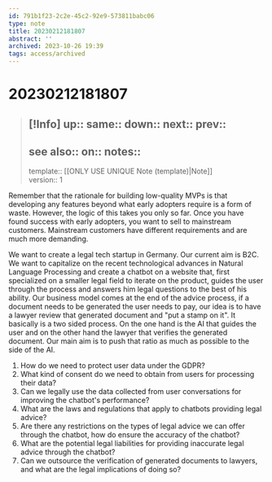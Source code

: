 ```yaml
---
id: 791b1f23-2c2e-45c2-92e9-573811babc06
type: note
title: 20230212181807
abstract: ''
archived: 2023-10-26 19:39
tags: access/archived
---
```

# 20230212181807
> [!Info]
> up::
> same::
> down::
> next::
> prev::
> ---
> see also::
> on::
> notes::
> ---
> template:: [[ONLY USE UNIQUE Note (template)|Note]]  
> version:: 1

Remember that the rationale for building low-quality MVPs is that developing any features beyond what early adopters require is a form of waste. However, the logic of this takes you only so far. Once you have found success with early adopters, you want to sell to mainstream customers. Mainstream customers have different requirements and are much more demanding.

We want to create a legal tech startup in Germany. Our current aim is B2C. We want to capitalize on the recent technological advances in Natural Language Processing and create a chatbot on a website that, first specialized on a smaller legal field to iterate on the product, guides the user through the process and answers him legal questions to the best of his ability. Our business model comes at the end of the advice process, if a document needs to be generated the user needs to pay, our idea is to have a lawyer review that generated document and "put a stamp on it". It basically is a two sided process. On the one hand is the AI that guides the user and on the other hand the lawyer that verifies the generated document. Our main aim is to push that ratio as much as possible to the side of the AI.

1. How do we need to protect user data under the GDPR?
2. What kind of consent do we need to obtain from users for processing their data?
3. Can we legally use the data collected from user conversations for improving the chatbot's performance?
4. What are the laws and regulations that apply to chatbots providing legal advice?
5. Are there any restrictions on the types of legal advice we can offer through the chatbot, how do ensure the accuracy of the chatbot?
6. What are the potential legal liabilities for providing inaccurate legal advice through the chatbot?
7. Can we outsource the verification of generated documents to lawyers, and what are the legal implications of doing so?
